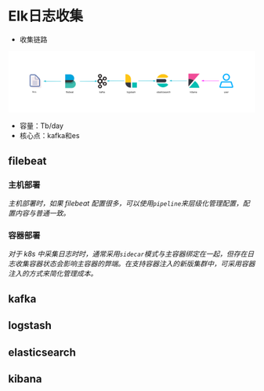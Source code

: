 # Elk日志收集

- 收集链路

![links](../../../imgs/log-elk-1.png)

- 容量：Tb/day
- 核心点：kafka和es

## filebeat


### 主机部署

*主机部署时，如果 filebeat 配置很多，可以使用`pipeline`来层级化管理配置，配置内容与普通一致。*

### 容器部署

*对于 k8s 中采集日志时时，通常采用`sidecar`模式与主容器绑定在一起，但存在日志收集容器状态会影响主容器的弊端。在支持容器注入的新版集群中，可采用容器注入的方式来简化管理成本。*

## kafka



## logstash


## elasticsearch


## kibana

